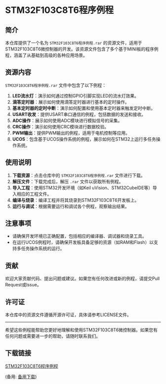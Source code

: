 # STM32F103C8T6程序例程

## 简介

本仓库提供了一个名为 `STM32F103C8T6程序例程.rar` 的资源文件，适用于STM32F103C8T6微控制器的开发。该资源文件包含了多个基于MINI板的程序例程，涵盖了从基础到高级的各种应用场景。

## 资源内容

`STM32F103C8T6程序例程.rar` 文件中包含了以下例程：

1. **LED流水灯**：演示如何通过控制GPIO引脚实现LED的流水灯效果。
2. **滴答定时器**：展示如何使用滴答定时器进行基本的定时操作。
3. **基本定时器的定时中断**：演示如何配置和使用基本定时器来触发定时中断。
4. **USART收发**：提供USART串口通信的例程，包括数据的发送和接收。
5. **ADC操作**：展示如何使用ADC模块进行模拟信号的采集。
6. **CRC操作**：演示如何使用CRC模块进行数据校验。
7. **PWM输出**：提供PWM输出的例程，适用于电机控制等应用。
8. **UCOS**：包含基于UCOS操作系统的例程，展示如何在STM32上运行多任务操作系统。

## 使用说明

1. **下载资源**：点击仓库中的 `STM32F103C8T6程序例程.rar` 文件进行下载。
2. **解压文件**：下载完成后，解压 `.rar` 文件以获取所有例程。
3. **导入工程**：使用STM32开发环境（如Keil uVision、STM32CubeIDE等）导入相应的工程文件。
4. **编译与烧录**：编译工程并将其烧录到STM32F103C8T6开发板上。
5. **运行与调试**：根据需要运行和调试各个例程，观察输出结果。

## 注意事项

- 请确保开发环境已正确配置，包括相应的编译器、调试器和烧录工具。
- 在运行UCOS例程时，请确保开发板具备足够的资源（如RAM和Flash）以支持多任务操作系统的运行。

## 贡献

欢迎大家贡献代码、提出问题或建议。如果您有任何改进或新的例程，请提交Pull Request或Issue。

## 许可证

本仓库中的资源文件遵循开源许可证，具体请参考LICENSE文件。

---

希望这些例程能帮助您更好地理解和使用STM32F103C8T6微控制器。如果您有任何问题或需要进一步的帮助，请随时联系我们。

## 下载链接
[STM32F103C8T6程序例程](https://pan.quark.cn/s/a8f6a61928fd) 

(备用: [备用下载](https://pan.baidu.com/s/1spH7XEthMS8W0dyVe_i_vw?pwd=1234))
